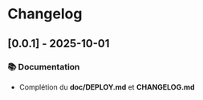 # Changelog
	
## [0.0.1] - 2025-10-01

### 📚 Documentation

- Complétion du __doc/DEPLOY.md__ et __CHANGELOG.md__